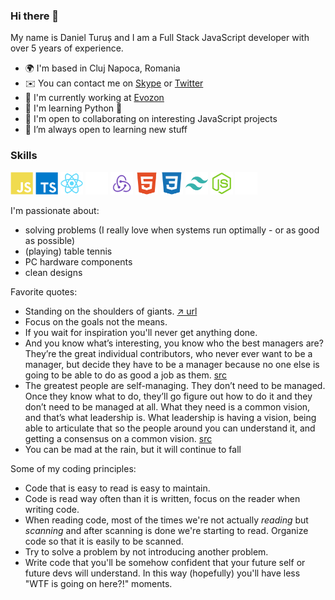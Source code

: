 ### Hi there 👋

My name is Daniel Turuș and I am a Full Stack JavaScript developer with over 5 years of experience.

- 🌍 I'm based in Cluj Napoca, Romania
- ✉️ You can contact me on [Skype](https://join.skype.com/invite/lxaJv2eUEgTt) or [Twitter](https://twitter.com/danielturus)
- 🚀 I'm currently working at [Evozon](https://evozon.com)
- 🧠 I'm learning Python 🐍
- 🤝 I'm open to collaborating on interesting JavaScript projects
- 🌱 I’m always open to learning new stuff

### Skills

<p align="left">
<a href="https://developer.mozilla.org/en-US/docs/Web/JavaScript" target="_blank" rel="noreferrer"><img src="https://raw.githubusercontent.com/danielturus/danielturus/main/assets/svg/javascript.svg" width="36" height="36" alt="JavaScript" /></a>
<a href="https://www.typescriptlang.org/" target="_blank" rel="noreferrer"><img src="https://raw.githubusercontent.com/danielturus/danielturus/main/assets/svg/typescript.svg" width="36" height="36" alt="TypeScript" /></a>
<a href="https://reactjs.org/" target="_blank" rel="noreferrer"><img src="https://raw.githubusercontent.com/danielturus/danielturus/main/assets/svg/react.svg" width="36" height="36" alt="React" /></a>
<a href="https://nextjs.org/docs" target="_blank" rel="noreferrer"><img src="https://raw.githubusercontent.com/danielturus/danielturus/main/assets/svg/nextjs.svg" width="36" height="36" alt="NextJs" /></a>
<a href="https://redux-toolkit.js.org/" target="_blank" rel="noreferrer"><img src="https://raw.githubusercontent.com/danielturus/danielturus/main/assets/svg/redux.svg" width="36" height="36" alt="Redux-Toolkit" /></a>
<a href="https://developer.mozilla.org/en-US/docs/Glossary/HTML5" target="_blank" rel="noreferrer"><img src="https://raw.githubusercontent.com/danielturus/danielturus/main/assets/svg/html5.svg" width="36" height="36" alt="HTML5" /></a>
<a href="https://www.w3.org/TR/CSS/#css" target="_blank" rel="noreferrer"><img src="https://raw.githubusercontent.com/danielturus/danielturus/main/assets/svg/css.svg" width="36" height="36" alt="CSS3" /></a>
<a href="https://tailwindcss.com/" target="_blank" rel="noreferrer"><img src="https://raw.githubusercontent.com/danielturus/danielturus/main/assets/svg/tailwindcss.svg" width="36" height="36" alt="TailwindCSS" /></a>
<a href="https://nodejs.org/en/" target="_blank" rel="noreferrer"><img src="https://raw.githubusercontent.com/danielturus/danielturus/main/assets/svg/nodejs.svg" width="36" height="36" alt="NodeJS" /></a>
<a href="https://expressjs.com/" target="_blank" rel="noreferrer"><img src="https://raw.githubusercontent.com/danielturus/danielturus/main/assets/svg/expressjs.svg" width="36" height="36" alt="Express" /></a>
</p>

I'm passionate about:

- solving problems (I really love when systems run optimally - or as good as possible)
- (playing) table tennis
- PC hardware components
- clean designs

Favorite quotes:

- Standing on the shoulders of giants. [↗️ url](https://en.wikipedia.org/wiki/Standing_on_the_shoulders_of_giants)
- Focus on the goals not the means.
- If you wait for inspiration you'll never get anything done.
- And you know what’s interesting, you know who the best managers are? They’re the great individual contributors, who never ever want to be a manager, but decide they have to be a manager because no one else is going to be able to do as good a job as them. [src](https://youtu.be/rQKis2Cfpeo?t=130)
- The greatest people are self-managing. They don’t need to be managed. Once they know what to do, they’ll go figure out how to do it and they don’t need to be managed at all. What they need is a common vision, and that’s what leadership is. What leadership is having a vision, being able to articulate that so the people around you can understand it, and getting a consensus on a common vision. [src](https://youtu.be/rQKis2Cfpeo)
- You can be mad at the rain, but it will continue to fall

Some of my coding principles:

- Code that is easy to read is easy to maintain.
- Code is read way often than it is written, focus on the reader when writing code.
- When reading code, most of the times we're not actually _*reading*_ but _scanning_ and after scanning is done we're starting to read. Organize code so that it is easily to be scanned.
- Try to solve a problem by not introducing another problem.
- Write code that you'll be somehow confident that your future self or future devs will understand. In this way (hopefully) you'll have less "WTF is going on here?!" moments.
